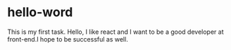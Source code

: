 # hello-word
This is my first task.
Hello, I like react and I want to be a good developer at front-end.I hope to be successful as well.
